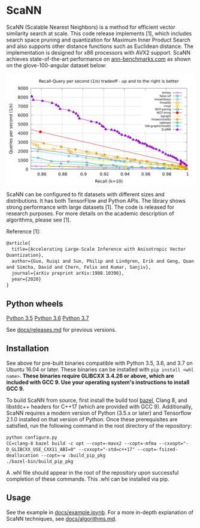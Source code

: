# ScaNN

ScaNN (Scalable Nearest Neighbors) is a method for efficient vector similarity
search at scale. This code release implements [1], which includes search space
pruning and quantization for Maximum Inner Product Search and also supports
other distance functions such as Euclidean distance. The implementation is
designed for x86 processors with AVX2 support. ScaNN achieves state-of-the-art
performance on [ann-benchmarks.com](http://ann-benchmarks.com) as shown on the
glove-100-angular dataset below:

![glove-100-angular](docs/glove_bench.png)

ScaNN can be configured to fit datasets with different sizes and distributions.
It has both TensorFlow and Python APIs. The library shows strong performance
with large datasets [1]. The code is released for research purposes. For more
details on the academic description of algorithms, please see [1].

Reference [1]:
```
@article{
  title={Accelerating Large-Scale Inference with Anisotropic Vector Quantization},
  author={Guo, Ruiqi and Sun, Philip and Lindgren, Erik and Geng, Quan and Simcha, David and Chern, Felix and Kumar, Sanjiv},
  journal={arXiv preprint arXiv:1908.10396},
  year={2020}
}
```

## Python wheels

[Python 3.5](https://storage.googleapis.com/scann/releases/1.0.0/scann-1.0.0-cp35-cp35m-linux_x86_64.whl)
[Python 3.6](https://storage.googleapis.com/scann/releases/1.0.0/scann-1.0.0-cp36-cp36m-linux_x86_64.whl)
[Python 3.7](https://storage.googleapis.com/scann/releases/1.0.0/scann-1.0.0-cp37-cp37m-linux_x86_64.whl)

See [docs/releases.md](docs/releases.md) for previous versions.

## Installation

See above for pre-built binaries compatible with Python 3.5, 3.6, and 3.7 on
Ubuntu 16.04 or later. These binaries can be installed with `pip install <whl
name>`. **These binaries require GLIBCXX 3.4.26 or above, which are included
with GCC 9. Use your operating system's instructions to install GCC 9.**

To build ScaNN from source, first install the build tool
[bazel](https://bazel.build), Clang 8, and libstdc++ headers for C++17 (which
are provided with GCC 9). Additionally, ScaNN requires a modern version of
Python (3.5.x or later) and Tensorflow 2.1.0 installed on that version of
Python. Once these prerequisites are satisfied, run the following command in the
root directory of the repository:

```
python configure.py
CC=clang-8 bazel build -c opt --copt=-mavx2 --copt=-mfma --cxxopt="-D_GLIBCXX_USE_CXX11_ABI=0" --cxxopt="-std=c++17" --copt=-fsized-deallocation --copt=-w :build_pip_pkg
./bazel-bin/build_pip_pkg
```

A .whl file should appear in the root of the repository upon successful
completion of these commands. This .whl can be installed via pip.

## Usage

See the example in [docs/example.ipynb](docs/example.ipynb). For a more in-depth
explanation of ScaNN techniques, see [docs/algorithms.md](docs/algorithms.md).
